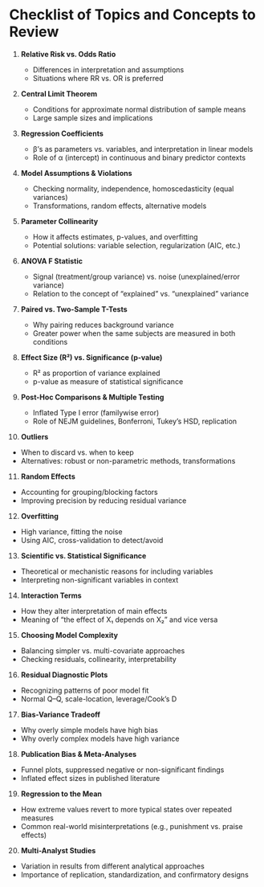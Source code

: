# Checklist of Topics and Concepts to Review

1. **Relative Risk vs. Odds Ratio**  
   - Differences in interpretation and assumptions
   - Situations where RR vs. OR is preferred

2. **Central Limit Theorem**  
   - Conditions for approximate normal distribution of sample means
   - Large sample sizes and implications

3. **Regression Coefficients**  
   - β’s as parameters vs. variables, and interpretation in linear models
   - Role of α (intercept) in continuous and binary predictor contexts

4. **Model Assumptions & Violations**  
   - Checking normality, independence, homoscedasticity (equal variances)
   - Transformations, random effects, alternative models

5. **Parameter Collinearity**  
   - How it affects estimates, p-values, and overfitting
   - Potential solutions: variable selection, regularization (AIC, etc.)

6. **ANOVA F Statistic**  
   - Signal (treatment/group variance) vs. noise (unexplained/error variance)
   - Relation to the concept of “explained” vs. “unexplained” variance

7. **Paired vs. Two-Sample T-Tests**  
   - Why pairing reduces background variance
   - Greater power when the same subjects are measured in both conditions

8. **Effect Size (R²) vs. Significance (p-value)**  
   - R² as proportion of variance explained
   - p-value as measure of statistical significance

9. **Post-Hoc Comparisons & Multiple Testing**  
   - Inflated Type I error (familywise error)
   - Role of NEJM guidelines, Bonferroni, Tukey’s HSD, replication

10. **Outliers**  
   - When to discard vs. when to keep
   - Alternatives: robust or non-parametric methods, transformations

11. **Random Effects**  
   - Accounting for grouping/blocking factors
   - Improving precision by reducing residual variance

12. **Overfitting**  
   - High variance, fitting the noise
   - Using AIC, cross-validation to detect/avoid

13. **Scientific vs. Statistical Significance**  
   - Theoretical or mechanistic reasons for including variables
   - Interpreting non-significant variables in context

14. **Interaction Terms**  
   - How they alter interpretation of main effects
   - Meaning of “the effect of X₁ depends on X₂” and vice versa

15. **Choosing Model Complexity**  
   - Balancing simpler vs. multi-covariate approaches
   - Checking residuals, collinearity, interpretability

16. **Residual Diagnostic Plots**  
   - Recognizing patterns of poor model fit
   - Normal Q–Q, scale-location, leverage/Cook’s D

17. **Bias-Variance Tradeoff**  
   - Why overly simple models have high bias
   - Why overly complex models have high variance

18. **Publication Bias & Meta-Analyses**  
   - Funnel plots, suppressed negative or non-significant findings
   - Inflated effect sizes in published literature

19. **Regression to the Mean**  
   - How extreme values revert to more typical states over repeated measures
   - Common real-world misinterpretations (e.g., punishment vs. praise effects)

20. **Multi-Analyst Studies**  
   - Variation in results from different analytical approaches
   - Importance of replication, standardization, and confirmatory designs

